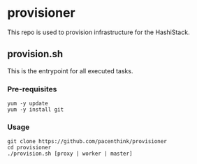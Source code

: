 # provisioner 

This repo is used to provision infrastructure for the HashiStack.

## provision.sh

This is the entrypoint for all executed tasks.

### Pre-requisites

```shell
yum -y update
yum -y install git
```

### Usage

```
git clone https://github.com/pacenthink/provisioner
cd provisioner
./provision.sh [proxy | worker | master]
```